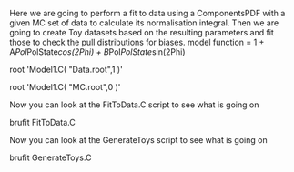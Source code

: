 Here we are going to perform a fit to data using a ComponentsPDF with a given MC set of data
to calculate its normalisation integral. Then we are going to create Toy datasets based
on the resulting parameters and fit those to check the pull distributions for biases.
 model function = 1 + A*Pol*PolState*cos(2Phi) + B*Pol*PolState*sin(2Phi)


root  'Model1.C( "Data.root",1 )'

root 'Model1.C( "MC.root",0 )'


Now you can look at the FitToData.C script to see what is going on

brufit FitToData.C

Now you can look at the GenerateToys script to see what is going on

brufit GenerateToys.C
